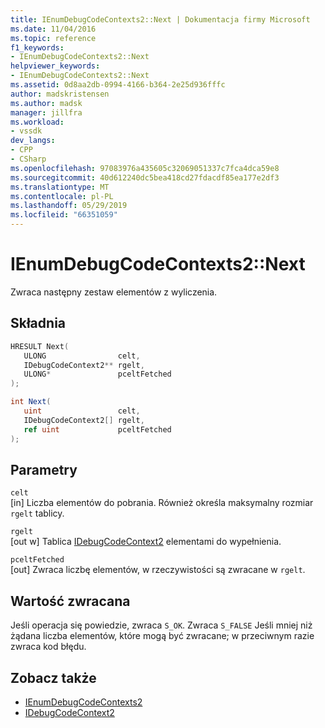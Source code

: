 ```yaml
---
title: IEnumDebugCodeContexts2::Next | Dokumentacja firmy Microsoft
ms.date: 11/04/2016
ms.topic: reference
f1_keywords:
- IEnumDebugCodeContexts2::Next
helpviewer_keywords:
- IEnumDebugCodeContexts2::Next
ms.assetid: 0d8aa2db-0994-4166-b364-2e25d936fffc
author: madskristensen
ms.author: madsk
manager: jillfra
ms.workload:
- vssdk
dev_langs:
- CPP
- CSharp
ms.openlocfilehash: 97083976a435605c32069051337c7fca4dca59e8
ms.sourcegitcommit: 40d612240dc5bea418cd27fdacdf85ea177e2df3
ms.translationtype: MT
ms.contentlocale: pl-PL
ms.lasthandoff: 05/29/2019
ms.locfileid: "66351059"
---
```

# <a name="ienumdebugcodecontexts2next"></a>IEnumDebugCodeContexts2::Next
Zwraca następny zestaw elementów z wyliczenia.

## <a name="syntax"></a>Składnia

```cpp
HRESULT Next(
   ULONG                celt,
   IDebugCodeContext2** rgelt,
   ULONG*               pceltFetched
);
```

```csharp
int Next(
   uint                 celt,
   IDebugCodeContext2[] rgelt,
   ref uint             pceltFetched
);
```

## <a name="parameters"></a>Parametry
`celt`\
[in] Liczba elementów do pobrania. Również określa maksymalny rozmiar `rgelt` tablicy.

`rgelt`\
[out w] Tablica [IDebugCodeContext2](../../../extensibility/debugger/reference/idebugcodecontext2.md) elementami do wypełnienia.

`pceltFetched`\
[out] Zwraca liczbę elementów, w rzeczywistości są zwracane w `rgelt`.

## <a name="return-value"></a>Wartość zwracana
 Jeśli operacja się powiedzie, zwraca `S_OK`. Zwraca `S_FALSE` Jeśli mniej niż żądana liczba elementów, które mogą być zwracane; w przeciwnym razie zwraca kod błędu.

## <a name="see-also"></a>Zobacz także
- [IEnumDebugCodeContexts2](../../../extensibility/debugger/reference/ienumdebugcodecontexts2.md)
- [IDebugCodeContext2](../../../extensibility/debugger/reference/idebugcodecontext2.md)